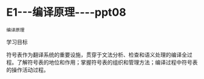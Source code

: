 # E1---编译原理----ppt08

`编译原理`

学习目标

符号表作为翻译系统的重要设施，贯穿于文法分析、检查和语义处理的编译全过程。了解符号表的地位和作用；掌握符号表的组织和管理方法；编译过程中符号表的操作活动过程。
